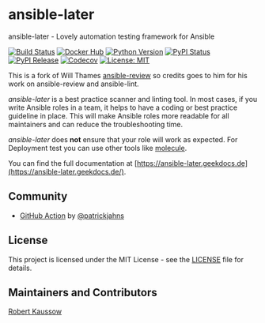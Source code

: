 # ansible-later

ansible-later - Lovely automation testing framework for Ansible

[![Build Status](https://img.shields.io/drone/build/xoxys/ansible-later?logo=drone)](https://cloud.drone.io/xoxys/ansible-later)
[![Docker Hub](https://img.shields.io/badge/docker-latest-blue.svg?logo=docker&logoColor=white)](https://hub.docker.com/r/xoxys/ansible-later)
[![Python Version](https://img.shields.io/pypi/pyversions/ansible-later.svg)](https://pypi.org/project/ansible-later/)
[![PyPI Status](https://img.shields.io/pypi/status/ansible-later.svg)](https://pypi.org/project/ansible-later/)
[![PyPI Release](https://img.shields.io/pypi/v/ansible-later.svg)](https://pypi.org/project/ansible-later/)
[![Codecov](https://img.shields.io/codecov/c/github/xoxys/ansible-later)](https://codecov.io/gh/xoxys/ansible-later)
[![License: MIT](https://img.shields.io/github/license/xoxys/ansible-later)](LICENSE)

This is a fork of Will Thames [ansible-review](https://github.com/willthames/ansible-review) so credits goes to him for his work on ansible-review and ansible-lint.

_ansible-later_ is a best practice scanner and linting tool. In most cases, if you write Ansible roles in a team, it helps to have a coding or best practice guideline in place. This will make Ansible roles more readable for all maintainers and can reduce the troubleshooting time.

_ansible-later_ does __not__ ensure that your role will work as expected. For Deployment test you can use other tools like [molecule](https://github.com/ansible/molecule).

You can find the full documentation at [https://ansible-later.geekdocs.de](https://ansible-later.geekdocs.de/).

## Community

- [GitHub Action](https://github.com/patrickjahns/ansible-later-action) by [@patrickjahns](https://github.com/patrickjahns)

## License

This project is licensed under the MIT License - see the [LICENSE](LICENSE) file for details.

## Maintainers and Contributors

[Robert Kaussow](https://github.com/xoxys)
